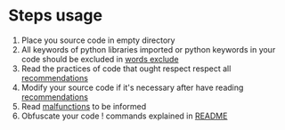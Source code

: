 # Steps usage

1) Place you source code in empty directory
2) All keywords of python libraries imported or python keywords in your code should be excluded in [words exclude](../../intensio/exclude/python/exclude_python_words.txt)
3) Read the practices of code that ought respect respect all [recommendations](../../docs/recommendations/python_code_recommendations.md)
4) Modify your source code if it's necessary after have reading [recommendations](../../docs/recommendations/python_code_recommendations.md)
5) Read [malfunctions](../../docs/malfunctions/python_code_malfunctions.md) to be informed
6) Obfuscate your code ! commands explained in [README](../../README.md)
